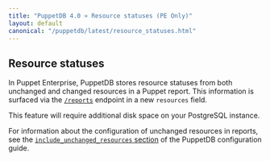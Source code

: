 ```yaml
---
title: "PuppetDB 4.0 » Resource statuses (PE Only)"
layout: default
canonical: "/puppetdb/latest/resource_statuses.html"
---
```


[reports]: ./api/query/v4/reports.html
[terminus]: ./puppetdb_connection.markdown#include_unchanged_resources

## Resource statuses

In Puppet Enterprise, PuppetDB stores resource statuses from both unchanged and changed resources
in a Puppet report. This information is surfaced via the [`/reports`][reports]
endpoint in a new `resources` field.

This feature will require additional disk space on your PostgreSQL instance.

For information about the configuration of unchanged resources in reports, see the
[`include_unchanged_resources` section][terminus] of the PuppetDB configuration guide.
